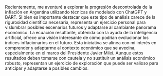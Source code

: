 
Recientemente, me aventuré a explorar la progresión descontrolada de la inflación en Argentina utilizando técnicas de modelado con ChatGPT y BART. Si bien es importante destacar que este tipo de análisis carece de la rigurosidad científica necesaria, representa un ejercicio personal para vislumbrar posibles escenarios futuros y adaptarse al cambiante panorama económico.
La ecuación resultante, obtenida con la ayuda de la inteligencia artificial, ofrece una visión interesante de cómo podrían evolucionar los índices inflacionarios en el futuro. Esta iniciativa se alinea con mi interés en comprender y adaptarme al contexto económico que se avecina, especialmente en el marco del Presidente Javier Milei.
Aunque estos resultados deben tomarse con cautela y no sustituir un análisis económico robusto, representan un ejercicio de exploración que puede ser valioso para anticipar y adaptarse a posibles cambios.  
